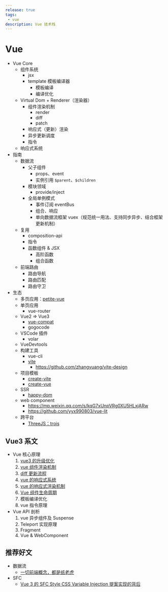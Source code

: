 ```yaml
---
release: true
tags:
 - vue
description: Vue 技术栈
---
```


# Vue

- Vue Core
  - 组件系统
    - jsx
    - template 模板编译器
      - 模板编译
      - 编译优化
  - Virtual Dom + Renderer（渲染器）
    - 组件渲染机制
      - render
      - diff
      - patch
    - 响应式（更新）渲染
    - 异步更新调度
    - 指令
  - 响应式系统
- 指南
  - 数据流
    - 父子组件
      - props、event
      - 实例引用 `$parent`、`$children`
    - 模块领域
      - provide/inject
    - 全局单例模式  
      - 事件订阅 eventBus
      - 组合、响应
      - 单向数据流框架 vuex（规范统一用法、支持同步异步、结合框架更新机制）
  - 复用
    - composition-api
    - 指令
    - 函数组件 & JSX
      - 高阶函数
      - 组合函数
  - 前端路由
    - 路由导航
    - 路由匹配
    - 路由守卫
- 生态
  - 多页应用：[petite-vue](https://github.com/vuejs/petite-vue)
  - 单页应用
    - vue-router
  - Vue2 => Vue3
    - [vue-compat](https://github.com/vuejs/core/tree/main/packages/vue-compat)
    - gogocode
  - VSCode 插件
    - volar
  - VueDevtools
  - 构建工具
    - vue-cli
    - [vite](https://github.com/vitejs/vite) 
      - https://github.com/zhangyuang/vite-design
  - 项目模板
    - [create-vite](https://github.com/vitejs/vite/tree/main/packages/create-vite)
    - [create-vue](https://github.com/vuejs/create-vue)
  - SSR
    - [happy-dom](https://github.com/capricorn86/happy-dom)
  - web component
    - https://mp.weixin.qq.com/s/kqG7xUnpVRg0XU5HLxjARw
    - https://github.com/yyx990803/vue-lit
  - 跨平台
    - [ThreeJS：trois](https://github.com/troisjs/trois)

## Vue3 系文

- Vue 核心原理
  1. [vue3 的升级优化](./vue3的升级优化.md)
  2. [vue 组件渲染机制](./vue%20组件渲染机制.md)
  3. [diff 更新流程](./diff%20更新流程.md)
  4. [vue 的响应式系统](./vue%20的响应式系统.md)
  5. [vue 的响应式渲染机制](./vue%20的响应式渲染机制.md)
  6. [Vue 组件生命周期](./Vue%20%E7%BB%84%E4%BB%B6%E7%94%9F%E5%91%BD%E5%91%A8%E6%9C%9F.md)
  7. 模板编译优化
  8. vue 指令原理
- Vue API 剖析
  1. vue 异步组件及 Suspense
  2. Teleport 实现原理
  3. Fragment
  4. Vue & WebComponent

## 推荐好文

- 数据流
  - [一切前端概念，都是纸老虎](https://mp.weixin.qq.com/s/oF-MJ39zh0-R65Q4vPX8Dw)
- SFC
  - [Vue 3 的 SFC Style CSS Variable Injection 提案实现的背后](https://mp.weixin.qq.com/s/N1AoRSuK00V5QoZr4TWWvQ)